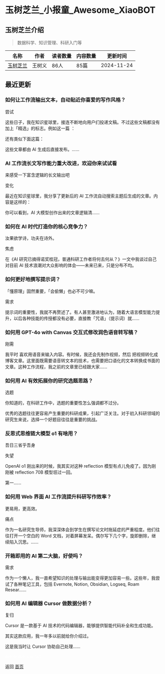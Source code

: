 # 玉树芝兰_小报童_Awesome_XiaoBOT

## 玉树芝兰介绍
> 数据科学、知识管理、科研入门等  
  


|名称|作者|读者数量|内容数量|更新时间|
|---|---|---|---|---|
|[玉树芝兰](https://xiaobot.net/p/yushuzhilan?refer=0b133df9-27dc-423b-8101-639049001c13)|王树义|86人|85篇|2024-11-24|

## 最近更新
### 如何让工作流输出文本，自动贴近你喜爱的写作风格？

尝试

这些日子，我在知识星球里，接连不断地向用户们投递文稿。不过这些文稿都没有加上「精选」的标志。例如这一篇 ：

还有类似下面这篇：

这些文章都由 AI 生成后直接发布。......

### AI 工作流长文写作能力重大改进，欢迎你来试试看

来感受一下富含逻辑的长文输出吧

变化

最近在知识星球里，我分享了更新后的 AI 工作流自动搜索主题后生成的文章。内容是这样的：

你可以看到，AI 大模型创作出来的文章逻辑清......

### 如何在 AI 时代打造你的核心竞争力？

汝果欲学诗，功夫在诗外。

焦虑

在《AI 研究已摘得诺奖桂冠，普通科研工作者将何去何从？》一文中我谈过自己对目前 AI 技术浪潮对大众影响的体会——未来已来，只是分布不均。

### 如何更好地撰写提示词？

「懂原理」固然重要，「会偷懒」也必不可少嘛。

需求

提示词的重要性，我就不再赘述了。有人甚至激进地认为，随着大语言模型能力提升，以后各种技能的传授都没有必要，直接教「咒语」（提示词）就......

### 如何用 GPT-4o with Canvas 交互式修改润色语音转写稿？

刚需

我平时 喜欢用语音来输入内容。有时候，我还会先制作视频，然后
把视频转化成博客文章。这里面既需要语音转文本的技术，也需要把口语化的文本转换成书面的文章。这种工作流程，我之前的文章里已经跟大家......

### 如何用 AI 有效拓展你的研究选题思路？

选题

你知道的，在科研工作中，选题的重要性怎么强调都不过分。

优秀的选题往往更容易产生重要的科研成果，引起广泛关注。对于初入科研领域的研究生来说，选择一个好题目往往是重要的挑战。

### 反思式思维链大模型 o1 有啥用？

吾日三省乎吾身

失望

OpenAI o1 刚出来的时候，我其实对这种 reflection 模型有点儿免疫了。因为刚刚被 reflection 70B 模型诳过一回。

第一......

### 如何用 Web 界面 AI 工作流提升科研写作效率？

更易用，更高效。

痛点

作为一名研究生导师，我深深体会到学生在撰写论文时拖延症的严重程度。他们往往打开一个空白的 Word
文档，对着屏幕发呆。偶尔写下几个字，旋即删除，继续陷入沉思。......

### 开箱即用的 AI 第二大脑，好使吗？

需求

作为一个懒人，我一直希望知识的处理与输出能变得更加容易一些。这些年，我尝试了各种笔记工具，包括 Evernote, Notion, Obsidian,
Logseq, Roam Resear......

### 如何用 AI 编辑器 Cursor 做数据分析？

复归

Cursor 是一款基于 AI 技术的代码编辑器，能够提供智能代码补全和生成功能。

其实这款应用，我一年多以前就给你介绍过。

这是我当时让 Cursor 协助自己处理......


<a href="https://github.com/Reno9527/awesome-xiaobot" style="color: white; text-decoration: none;">awesome-xiaobot</a>

返回 [首页](../README.md)
